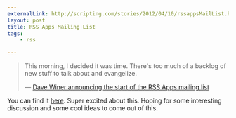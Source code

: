 ```yaml
---
externalLink: http://scripting.com/stories/2012/04/10/rssappsMailList.html
layout: post
title: RSS Apps Mailing List
tags:
    - rss

---
```


> This morning, I decided it was time. There's too much of a backlog
> of new stuff to talk about and evangelize.
> <footer>— <a href="http://scripting.com/stories/2012/04/10/rssappsMailList.html">Dave Winer announcing the start of the RSS Apps mailing list</a></footer>

You can find it [here](http://groups.google.com/group/rss-apps/).
Super excited about this. Hoping for some interesting discussion
and some cool ideas to come out of this.
